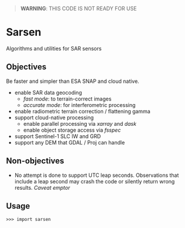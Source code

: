 > **WARNING**: THIS CODE IS NOT READY FOR USE

# Sarsen

Algorithms and utilities for SAR sensors

## Objectives

Be faster and simpler than ESA SNAP and cloud native.

- enable SAR data geocoding
  - *fast mode*: to terrain-correct images
  - *accurate mode*: for interferometric processing
- enable radiometric terrain correction / flattening gamma
- support cloud-native processing
  - enable parallel processing via *xarray* and *dask*
  - enable object storage access via *fsspec*
- support Sentinel-1 SLC IW and GRD
- support any DEM that GDAL / Proj can handle

## Non-objectives

- No attempt is done to support UTC leap seconds. Observations that include a leap second may crash the code or
  silently return wrong results. *Caveat emptor*

## Usage

```python-repl
>>> import sarsen

```
